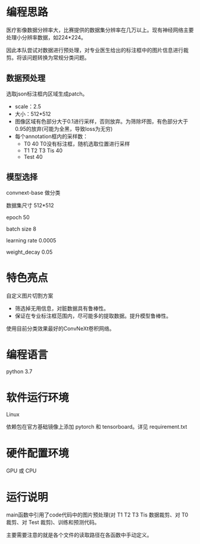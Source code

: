 # 编程思路

医疗影像数据分辨率大，比赛提供的数据集分辨率在几万以上。现有神经网络主要处理小分辨率数据，如224*224。

因此本队尝试对数据进行预处理，对专业医生给出的标注框中的图片信息进行裁剪。将该问题转换为常规分类问题。

## 数据预处理

选取json标注框内区域生成patch。
* scale：2.5
* 大小：512*512
* 图像区域有色部分大于0.1进行采样，否则放弃。为筛除坏图，有色部分大于0.95的放弃(可能为全黑，导致loss为无穷)
* 每个annotation框内的采样数：
  * T0 40 T0没有标注框，随机选取位置进行采样
  * T1 T2 T3 Tis 40
  * Test  40

## 模型选择

convnext-base 做分类

数据集尺寸 512*512

epoch 50

batch size 8

learning rate 0.0005

weight_decay 0.05

# 特色亮点

自定义图片切割方案
* 筛选掉无用信息，对脏数据具有鲁棒性。
* 保证在专业标注框范围内，尽可能多的提取数据。提升模型鲁棒性。

使用目前分类效果最好的ConvNeXt卷积网络。

# 编程语言

python 3.7

# 软件运行环境

Linux

依赖包在官方基础镜像上添加 pytorch 和 tensorboard。详见 requirement.txt

# 硬件配置环境

GPU 或 CPU

# 运行说明

main函数中引用了code代码中的图片预处理(对 T1 T2 T3 Tis 数据裁剪、对 T0 裁剪、对 Test 裁剪)、训练和预测代码。

主要需要注意的就是各个文件的读取路径在各函数中手动定义。